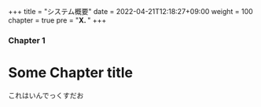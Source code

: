 +++
title = "システム概要"
date = 2022-04-21T12:18:27+09:00
weight = 100
chapter = true
pre = "<b>X. </b>"
+++

### Chapter 1

# Some Chapter title

これはいんでっくすだお